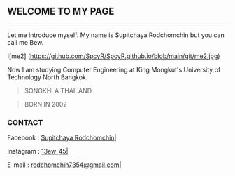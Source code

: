 ## __WELCOME TO MY PAGE__

---

Let me introduce myself. My name is Supitchaya Rodchomchin but you can call me Bew.

![me2] (https://github.com/SpcyR/SpcyR.github.io/blob/main/git/me2.jpg)

Now I am studying Computer Engineering at King Mongkut's University of Technology North Bangkok.




> SONGKHLA
> THAILAND

> BORN IN 2002





### __CONTACT__

Facebook : [Supitchaya Rodchomchin]|

Instagram : [13ew_45]|
 
E-mail : rodchomchin7354@gmail.com|

[Supitchaya Rodchomchin]: https://www.facebook.com/supitchaya.rodchomchin
[13ew_45]: https://www.instagram.com/13ew_45
